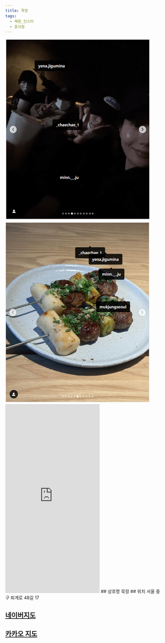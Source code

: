 ```yaml
---
title: 묵정
tags:
  - 채원_인스타
  - 음식점
---
```

<img src="assets/1740895407.png">
<img src="assets/1740895408.png">
<iframe src="https://www.instagram.com/p/DGr3Ce4Toet/embed" frameborder="0" scrolling="auto" allowtransparency="true" height="600"></iframe>
## 상호명
묵정
## 위치
서울 중구 퇴계로 48길 17

## [네이버지도](https://naver.me/FHlg0LKc)

## [카카오 지도](https://place.map.kakao.com/548731018)